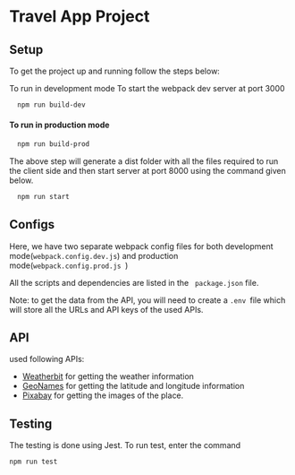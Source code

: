 # Travel App Project

## Setup

To get the project up and running follow the steps below:

To run in development mode
To start the webpack dev server at port 3000

```bash
  npm run build-dev
```

#### To run in production mode

```bash
  npm run build-prod
```

The above step will generate a dist folder with all the files required to run the client side and then start server at port 8000 using the command given below.

```bash
  npm run start
```

## Configs

Here, we have two separate webpack config files for both development mode(`webpack.config.dev.js`) and production mode(`webpack.config.prod.js `)

All the scripts and dependencies are listed in the ` package.json` file.

Note: to get the data from the API, you will need to create a `.env `file which will store all the URLs and API keys of the used APIs.

## API

used following APIs:

- [Weatherbit](https://www.weatherbit.io/api/) for getting the weather information
- [GeoNames](https://www.geonames.org/export/web-services.html) for getting the latitude and longitude information
- [Pixabay](https://pixabay.com/api/docs/) for getting the images of the place.

## Testing

The testing is done using Jest. To run test, enter the command

`npm run test`

